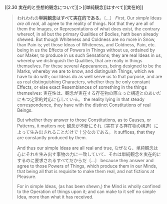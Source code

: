 [[2.30 実在的と空想的観念について]]＞[[単純観念]]はすべて[[実在的]]

> われわれの**単純観念はすべて実在的である**。〔…〕
> *First*, Our *simple* Ideas *are all real*, all agree to the reality of things. Not that they are all of them the Images, or Representations of what does exist, the contrary whereof, in all but the primary Qualities of Bodies, hath been already shewed. But though Whiteness and Coldness are no more in Snow, than Pain is; yet those Ideas of Whiteness, and Coldness, Pain, etc. being in us the Effects of Powers in Things without us, ordained by our Maker, to produce in us such Sensations; they are real Ideas in us, whereby we distinguish the Qualities, that are really in things themselves. For these several Appearances, being designed to be the Marks, whereby we are to know, and distinguish Things, which we have to do with; our Ideas do as well serve us to that purpose, and are as real distinguishing Characters, whether they be only constant Effects, or else exact Resemblances of something in the things themselves: 
> 実在性は、観念が実在する存在物の際立った構造とのあいだにもつ定常的対応に存している。
> the reality lying in that steady correspondence, they have with the distinct Constitutions of real Beings. 
> 
> But whether they answer to those Constitutions, as to Causes, or Patterns, it matters not; 
> 観念が不断にそれ〔実在する存在物の構造〕によって生み出されることだけで十分なのである。
> it suffices, that they are constantly produced by them. 
> 
> And thus our simple Ideas are all real and true, 
> なぜなら、単純観念は心にそれを生み出す事物の力に一致していて、それは単純観念を実在的にするのに要求されるすべてだからだ〔…〕
> because they answer and agree to those Powers of Things, which produce them in our Minds, that being all that is requisite to make them real, and not fictions at Pleasure. 
> 
> For in simple Ideas, (as has been shewn,) the Mind is wholly confined to the Operation of things upon it; and can make to it self no simple Idea, more than what it has received.
